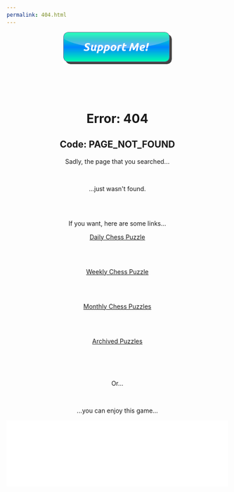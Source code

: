 ```yaml
---
permalink: 404.html
---
```


<div align="center">
  
   <script src="https://apps.elfsight.com/p/platform.js" defer></script>
<div class="elfsight-app-40434d3c-c429-4b6a-b9b7-58f62267e42d"></div>
  
  
<script src="https://apps.elfsight.com/p/platform.js" defer></script>
<div class="elfsight-app-4952d659-4ad8-4807-aab6-635b0a368630"></div>
  
  
  <script src="https://apps.elfsight.com/p/platform.js" defer></script>
<div class="elfsight-app-0f200ded-9114-4658-94d2-822e62b8581b"></div>
  
   <a href="https://www.buymeacoffee.com/EggOfGlory999"><img src="button_support-me.png" /></a>
  
  <br>
  
  <br>
  
  <br>

  <h1>Error: 404</h1>

  <h2>Code: PAGE_NOT_FOUND</h2>

Sadly, the page that you searched...
  
  <br>

...just wasn't found.

<br>
  
<br>

If you want, here are some links...

<a href="https://eggofglory999.github.io/Free-Daily-Chess-Puzzles/daily_puzzle.html">Daily Chess Puzzle</a>
  
  <br>
  
  <br>

<a href="https://eggofglory999.github.io/Free-Daily-Chess-Puzzles/weekly_puzzle.html">Weekly Chess Puzzle</a>
  
  <br>
  
  <br>

<a href="https://eggofglory999.github.io/Free-Daily-Chess-Puzzles/monthly_puzzle.html">Monthly Chess Puzzles</a>
  
  <br>
  
  <br>
  
<a href="https://eggofglory999.github.io/Free-Daily-Chess-Puzzles/puzzle_archive.html">Archived Puzzles</a>
  
  <br>
  
  <br>
  
  <br>

Or...

  <br>
  
...you can enjoy this game...
  
  <iframe id="8918333" allowtransparency="true" frameborder="0" style="width:100%;border:none;" src="//www.chess.com/emboard?id=8918333"></iframe><script>window.addEventListener("message",e=>{e['data']&&"8918333"===e['data']['id']&&document.getElementById(`${e['data']['id']}`)&&(document.getElementById(`${e['data']['id']}`).style.height=`${e['data']['frameHeight']+30}px`)});</script>

